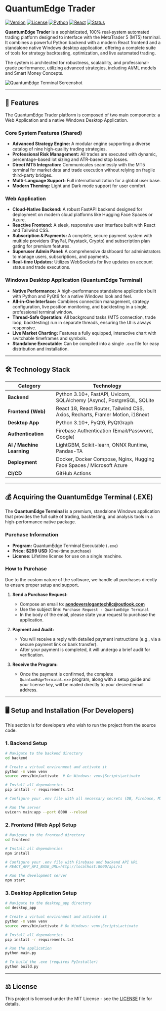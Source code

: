 # QuantumEdge Trader

[![Version](https://img.shields.io/badge/Version-3.0.0-blue.svg)](https://github.com/your-username/quantedge-trader)
[![License](https://img.shields.io/badge/License-MIT-green.svg)](LICENSE)
[![Python](https://img.shields.io/badge/Python-3.10+-blue.svg)](https://www.python.org/)
[![React](https://img.shields.io/badge/React-18+-cyan.svg)](https://reactjs.org/)
[![Status](https://img.shields.io/badge/Status-Production%20Ready-brightgreen.svg)](https://github.com/your-username/quantedge-trader)

**QuantumEdge Trader** is a sophisticated, 100% real-system automated trading platform designed to interface with the MetaTrader 5 (MT5) terminal. It combines a powerful Python backend with a modern React frontend and a standalone native Windows desktop application, offering a complete suite of tools for strategy backtesting, optimization, and live automated trading.

The system is architected for robustness, scalability, and professional-grade performance, utilizing advanced strategies, including AI/ML models and Smart Money Concepts.

![QuantumEdge Terminal Screenshot](https://i.imgur.com/your-screenshot-url.png)  <!-- Replace with a URL to a screenshot of your app -->

---

## 🚀 Features

The QuantumEdge Trader platform is composed of two main components: a Web Application and a native Windows Desktop Application.

### Core System Features (Shared)
*   **Advanced Strategy Engine:** A modular engine supporting a diverse catalog of nine high-quality trading strategies.
*   **Professional Risk Management:** All trades are executed with dynamic, percentage-based lot sizing and ATR-based stop losses.
*   **Direct MT5 Integration:** Communicates seamlessly with the MT5 terminal for market data and trade execution without relying on fragile third-party bridges.
*   **Multi-Language Support:** Full internationalization for a global user base.
*   **Modern Theming:** Light and Dark mode support for user comfort.

###  Web Application
*   **Cloud-Native Backend:** A robust FastAPI backend designed for deployment on modern cloud platforms like Hugging Face Spaces or Azure.
*   **Reactive Frontend:** A sleek, responsive user interface built with React and Tailwind CSS.
*   **Subscription & Payments:** A complete, secure payment system with multiple providers (PayPal, Paystack, Crypto) and subscription plan gating for premium features.
*   **Superuser Admin Panel:** A comprehensive dashboard for administrators to manage users, subscriptions, and payments.
*   **Real-time Updates:** Utilizes WebSockets for live updates on account status and trade executions.

### Windows Desktop Application (QuantumEdge Terminal)
*   **Native Performance:** A high-performance standalone application built with Python and PyQt6 for a native Windows look and feel.
*   **All-in-One Interface:** Combines connection management, strategy configuration, live position monitoring, and backtesting in a single, professional terminal window.
*   **Thread-Safe Operation:** All background tasks (MT5 connection, trade loop, backtesting) run in separate threads, ensuring the UI is always responsive.
*   **Live Market Charting:** Features a fully equipped, interactive chart with switchable timeframes and symbols.
*   **Standalone Executable:** Can be compiled into a single `.exe` file for easy distribution and installation.

---

## 🛠️ Technology Stack

| Category              | Technology                                                                                                  |
| --------------------- | ----------------------------------------------------------------------------------------------------------- |
| **Backend**           | Python 3.10+, FastAPI, Uvicorn, SQLAlchemy (Async), PostgreSQL, SQLite                                        |
| **Frontend (Web)**    | React 18, React Router, Tailwind CSS, Axios, Recharts, Framer Motion, i18next                               |
| **Desktop App**       | Python 3.10+, PyQt6, PyQtGraph                                                                              |
| **Authentication**    | Firebase Authentication (Email/Password, Google)                                                            |
| **AI / Machine Learning** | LightGBM, Scikit-learn, ONNX Runtime, Pandas-TA                                                             |
| **Deployment**        | Docker, Docker Compose, Nginx, Hugging Face Spaces / Microsoft Azure                                        |
| **CI/CD**             | GitHub Actions                                                                                              |

---

## 💰 Acquiring the QuantumEdge Terminal (.EXE)

The **QuantumEdge Terminal** is a premium, standalone Windows application that provides the full suite of trading, backtesting, and analysis tools in a high-performance native package.

### Purchase Information
*   **Program:** QuantumEdge Terminal Executable (`.exe`)
*   **Price:** **$299 USD** (One-time purchase)
*   **License:** Lifetime license for use on a single machine.

### How to Purchase
Due to the custom nature of the software, we handle all purchases directly to ensure proper setup and support.

1.  **Send a Purchase Request:**
    *   Compose an email to: **aondoverslogantechllc@outlook.com**
    *   Use the subject line: `Purchase Request - QuantumEdge Terminal`
    *   In the body of the email, please state your request to purchase the application.

2.  **Payment and Audit:**
    *   You will receive a reply with detailed payment instructions (e.g., via a secure payment link or bank transfer).
    *   After your payment is completed, it will undergo a brief audit for verification.

3.  **Receive the Program:**
    *   Once the payment is confirmed, the complete `QuantumEdgeTerminal.exe` program, along with a setup guide and your license key, will be mailed directly to your desired email address.

---

## 🖥️ Setup and Installation (For Developers)

This section is for developers who wish to run the project from the source code.

### 1. Backend Setup
```bash
# Navigate to the backend directory
cd backend

# Create a virtual environment and activate it
python -m venv venv
source venv/bin/activate  # On Windows: venv\Scripts\activate

# Install all dependencies
pip install -r requirements.txt

# Configure your .env file with all necessary secrets (DB, Firebase, MT5, etc.)

# Run the server
uvicorn main:app --port 8000 --reload
```

### 2. Frontend (Web App) Setup
```bash
# Navigate to the frontend directory
cd frontend

# Install all dependencies
npm install

# Configure your .env file with Firebase and backend API URL
# REACT_APP_API_BASE_URL=http://localhost:8000/api/v1

# Run the development server
npm start
```

### 3. Desktop Application Setup
```bash
# Navigate to the desktop_app directory
cd desktop_app

# Create a virtual environment and activate it
python -m venv venv
source venv/bin/activate # On Windows: venv\Scripts\activate

# Install all dependencies
pip install -r requirements.txt

# Run the application
python main.py

# To build the .exe (requires PyInstaller)
python build.py
```

---

## ⚖️ License

This project is licensed under the MIT License - see the [LICENSE](LICENSE) file for details.
